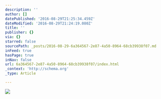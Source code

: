 ```yaml
---
description: ''
author: []
datePublished: '2016-08-29T21:25:34.459Z'
dateModified: '2016-08-29T21:24:19.080Z'
title: ''
publisher: {}
via: {}
starred: false
sourcePath: _posts/2016-08-29-6a364567-2e87-4a50-8964-68cb39938f07.md
inFeed: true
hasPage: true
inNav: false
url: 6a364567-2e87-4a50-8964-68cb39938f07/index.html
_context: 'http://schema.org'
_type: Article

---
```

![](https://the-grid-user-content.s3-us-west-2.amazonaws.com/3d2a4fb2-becb-4fe0-adc7-46969b82d993.jpg)